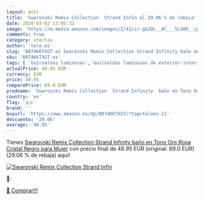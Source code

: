 ```yaml
---
layout: post
title: 'Swarovski Remix Collection  Strand Infin al 29.06 % de rebaja'
date: 2020-03-02 13:05:32
image: 'https://m.media-amazon.com/images/I/41vir-gb2DL._AC_._SL400_.jpg'
comments: true
category: ofertas
author: 'tole.es'
slug: 'B074KKTXGT-es Swarovski Remix Collection Strand Infinity baño en Tono...'
sku: 'B074KKTXGT-es'
tags: [ 'Guirnaldas luminosas','Guirnaldas luminosas de exterior-interior','Guirnaldas luminosas de interior','Iluminación','swarovski', ]
actualPrice: 48.95 EUR
currency: EUR
price: 48.95
comparePrice: 69.0 EUR
prodname: 'Swarovski Remix Collection  Strand Infinity  baño en Tono Oro Rosa  Cristal Negro  para Mujer'
country: 'es'
flag: '🇪🇸'
brand: ''
buyurl: 'https://www.amazon.es/dp/B074KKTXGT/?tag=tolees-21'
descuento: '29.06'
average: '48.95'
---
```


Tienes [Swarovski Remix Collection  Strand Infinity  baño en Tono Oro Rosa  Cristal Negro  para Mujer](https://www.amazon.es/dp/B074KKTXGT/?tag=tolees-21) con precio final de  48.95 EUR (original: 69.0 EUR) (29.06 %  de rebaja) aqui!

[![Swarovski Remix Collection  Strand Infin](https://m.media-amazon.com/images/I/41vir-gb2DL._AC_._SL400_.jpg)](https://www.amazon.es/dp/B074KKTXGT/?tag=tolees-21)

🔎:


[🛒 Comprar!!!](https://www.amazon.es/dp/B074KKTXGT/?tag=tolees-21)
